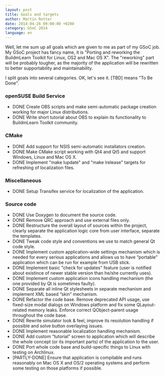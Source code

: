 ```yaml
---
layout: post
title: Goals and targets
author: Martin Rotter
date: 2014-04-26 09:00:00 +0200
category: GSoC 2014
language: en
---
```


Well, let me sum up all goals which are given to me as part of my GSoC job. My GSoC project has fancy name, it is "Porting and reworking the BuildmLearn Toolkit for Linux, OS2 and Mac OS X". The "reworking" part will be probably tougher, as the majority of the application will be rewritten to better supportability and maintainability.
<!--more-->

I split goals into several categories. OK, let's see it. [TBD] means "To Be Done".

### openSUSE Build Service

* <span class="label label-success">DONE</span> Create OBS scripts and make semi-automatic package creation working for major Linux distributions.
* <span class="label label-success">DONE</span> Write short tutorial about OBS to explain its functionality to BuildmLearn Toolkit community.

### CMake

* <span class="label label-success">DONE</span> Add support for NSIS semi-automatic installators creation.
* <span class="label label-success">DONE</span> Make CMake script working with Qt4 and Qt5 and support Windows, Linux and Mac OS X.
* <span class="label label-success">DONE</span> Implement "make lupdate" and "make lrelease" targets for refreshing of localization files.

### Miscellaneous

* <span class="label label-success">DONE</span> Setup Transifex service for localization of the application.

### Source code

* <span class="label label-success">DONE</span> Use Doxygen to document the source code.
* <span class="label label-success">DONE</span> Remove QRC approach and use external files only.
* <span class="label label-success">DONE</span> Restructure the overall layout of sources within the project, clearly separate the application logic core from user interface, separate the templates.
* <span class="label label-success">DONE</span> Tweak code style and conventions we use to match general Qt code style.
* <span class="label label-success">DONE</span> Implement custom application-wide settings mechanism which is needed for every serious applications and allows us to have “portable” application which can be run for example from USB stick.
* <span class="label label-success">DONE</span> Implement basic "check for updates" feature (user is notified about existince of newer stable version than he/she currently uses).
* <span class="label label-success">DONE</span> Implement custom application icons handling mechanism (the one provided by Qt is sometimes faulty).
* <span class="label label-success">DONE</span> Separate all inline Qt stylesheets in separate mechanism and implement XML based “skin” mechanism.
* <span class="label label-success">DONE</span> Refactor the code base. Remove deprecated API usage, use fixed-size modal dialogs on Windows platform and fix some QLayout-related memory leaks. Enforce correct QObject-parent usage throughout the code base.
* <span class="label label-success">DONE</span> Rewrite simulator look & feel, improve its resolution handling if possible and solve button overlaying issues.
* <span class="label label-success">DONE</span> Implement reasonable localization handling mechanism.
* <span class="label label-success">DONE</span> Add custom “tutorial” screen to application which will describe the whole concept (or its important parts) of the application to the user.
* <span class="label label-success">DONE</span> Port whole code base and build-specific things to Linux with testing on Archlinux.
* [PARTLY-DONE] Ensure that application is compilable and runs reasonably on Mac OS X and OS/2 operating systems and perform some testing on those platforms if possible.